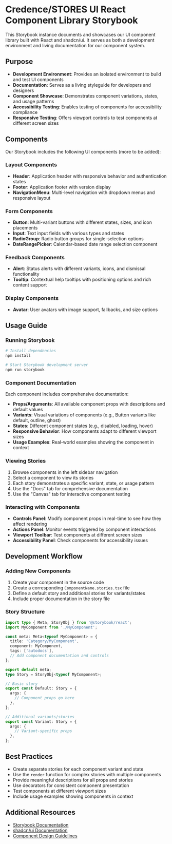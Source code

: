 # Credence/STORES UI React Component Library Storybook

This Storybook instance documents and showcases our UI component library built with React and shadcn/ui. It serves as both a development environment and living documentation for our component system.

## Purpose

- **Development Environment**: Provides an isolated environment to build and test UI components
- **Documentation**: Serves as a living styleguide for developers and designers
- **Component Showcase**: Demonstrates component variations, states, and usage patterns
- **Accessibility Testing**: Enables testing of components for accessibility compliance
- **Responsive Testing**: Offers viewport controls to test components at different screen sizes

## Components

Our Storybook includes the following UI components (more to be added):

### Layout Components
- **Header**: Application header with responsive behavior and authentication states
- **Footer**: Application footer with version display
- **NavigationMenu**: Multi-level navigation with dropdown menus and responsive layout

### Form Components
- **Button**: Multi-variant buttons with different states, sizes, and icon placements
- **Input**: Text input fields with various types and states
- **RadioGroup**: Radio button groups for single-selection options
- **DateRangePicker**: Calendar-based date range selection component

### Feedback Components
- **Alert**: Status alerts with different variants, icons, and dismissal functionality
- **Tooltip**: Contextual help tooltips with positioning options and rich content support

### Display Components
- **Avatar**: User avatars with image support, fallbacks, and size options

## Usage Guide

### Running Storybook

```bash
# Install dependencies
npm install

# Start Storybook development server
npm run storybook
```

### Component Documentation

Each component includes comprehensive documentation:

- **Props/Arguments**: All available component props with descriptions and default values
- **Variants**: Visual variations of components (e.g., Button variants like default, outline, ghost)
- **States**: Different component states (e.g., disabled, loading, hover)
- **Responsive Behavior**: How components adapt to different viewport sizes
- **Usage Examples**: Real-world examples showing the component in context

### Viewing Stories

1. Browse components in the left sidebar navigation
2. Select a component to view its stories
3. Each story demonstrates a specific variant, state, or usage pattern
4. Use the "Docs" tab for comprehensive documentation
5. Use the "Canvas" tab for interactive component testing

### Interacting with Components

- **Controls Panel**: Modify component props in real-time to see how they affect rendering
- **Actions Panel**: Monitor events triggered by component interactions
- **Viewport Toolbar**: Test components at different screen sizes
- **Accessibility Panel**: Check components for accessibility issues

## Development Workflow

### Adding New Components

1. Create your component in the source code
2. Create a corresponding `ComponentName.stories.tsx` file
3. Define a default story and additional stories for variants/states
4. Include proper documentation in the story file

### Story Structure

```typescript
import type { Meta, StoryObj } from '@storybook/react';
import MyComponent from './MyComponent';

const meta: Meta<typeof MyComponent> = {
  title: 'Category/MyComponent',
  component: MyComponent,
  tags: ['autodocs'],
  // Add component documentation and controls
};

export default meta;
type Story = StoryObj<typeof MyComponent>;

// Basic story
export const Default: Story = {
  args: {
    // Component props go here
  },
};

// Additional variants/stories
export const Variant: Story = {
  args: {
    // Variant-specific props
  },
};
```

## Best Practices

- Create separate stories for each component variant and state
- Use the `render` function for complex stories with multiple components
- Provide meaningful descriptions for all props and stories
- Use decorators for consistent component presentation
- Test components at different viewport sizes
- Include usage examples showing components in context

## Additional Resources

- [Storybook Documentation](https://storybook.js.org/docs/react/get-started/introduction)
- [shadcn/ui Documentation](https://ui.shadcn.com)
- [Component Design Guidelines](link-to-your-design-guidelines)